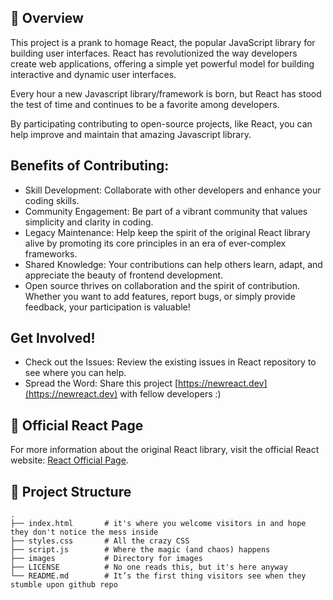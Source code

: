## 📖 Overview

This project is a prank to homage React, the popular JavaScript library for building user interfaces. React has revolutionized the way developers create web applications, offering a simple yet powerful model for building interactive and dynamic user interfaces.

Every hour a new Javascript library/framework is born, but React has stood the test of time and continues to be a favorite among developers.

By participating contributing to open-source projects, like React, you can help improve and maintain that amazing Javascript library.

## Benefits of Contributing:
- Skill Development: Collaborate with other developers and enhance your coding skills.
- Community Engagement: Be part of a vibrant community that values simplicity and clarity in coding.
- Legacy Maintenance: Help keep the spirit of the original React library alive by promoting its core principles in an era of ever-complex frameworks.
- Shared Knowledge: Your contributions can help others learn, adapt, and appreciate the beauty of frontend development.
- Open source thrives on collaboration and the spirit of contribution. Whether you want to add features, report bugs, or simply provide feedback, your participation is valuable!

## Get Involved!
- Check out the Issues: Review the existing issues in React repository to see where you can help.
- Spread the Word: Share this project [https://newreact.dev](https://newreact.dev) with fellow developers :)

## 🔗 Official React Page
For more information about the original React library, visit the official React website: [React Official Page](https://react.dev).

## 📂 Project Structure

```plaintext
.
├── index.html       # it's where you welcome visitors in and hope they don't notice the mess inside
├── styles.css       # All the crazy CSS
├── script.js        # Where the magic (and chaos) happens
├── images           # Directory for images
├── LICENSE          # No one reads this, but it's here anyway
└── README.md        # It’s the first thing visitors see when they stumble upon github repo
```
